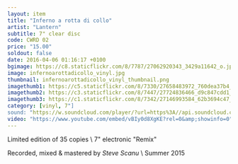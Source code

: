 ```yaml
---
layout: item
title: "Inferno a rotta di collo"
artist: "Lantern"
subtitle: 7" clear disc
code: CWRD 02
price: "15.00"
soldout: false
date: 2016-04-06 01:16:17 +0100
bgimage: https://c8.staticflickr.com/8/7787/27062920343_3429a11642_o.jpg
image: infernoarottadicollo_vinyl.jpg
thumbnail: infernoarottadicollo_vinyl_thumbnail.png
imagethumb1: https://c5.staticflickr.com/8/7330/27658483972_760dea37b4_o.jpg
imagethumb2: https://c3.staticflickr.com/8/7447/27724836466_d9c847cdd1_o.jpg
imagethumb3: https://c1.staticflickr.com/8/7342/27146993584_62b3694c47_o.jpg
category: [vinyl, 7"]
sound: "https://w.soundcloud.com/player/?url=https%3A//api.soundcloud.com/tracks/257696993&amp;color=ff5500&amp;auto_play=false&amp;hide_related=false&amp;show_comments=true&amp;show_user=true&amp;show_reposts=false"
video: "https://www.youtube.com/embed/vBIy0d8XgKE?rel=0&amp;showinfo=0"
---
```


Limited edition of 35 copies \\
7" electronic "Remix"

Recorded, mixed & mastered by *Steve Scanu* \\
Summer 2015